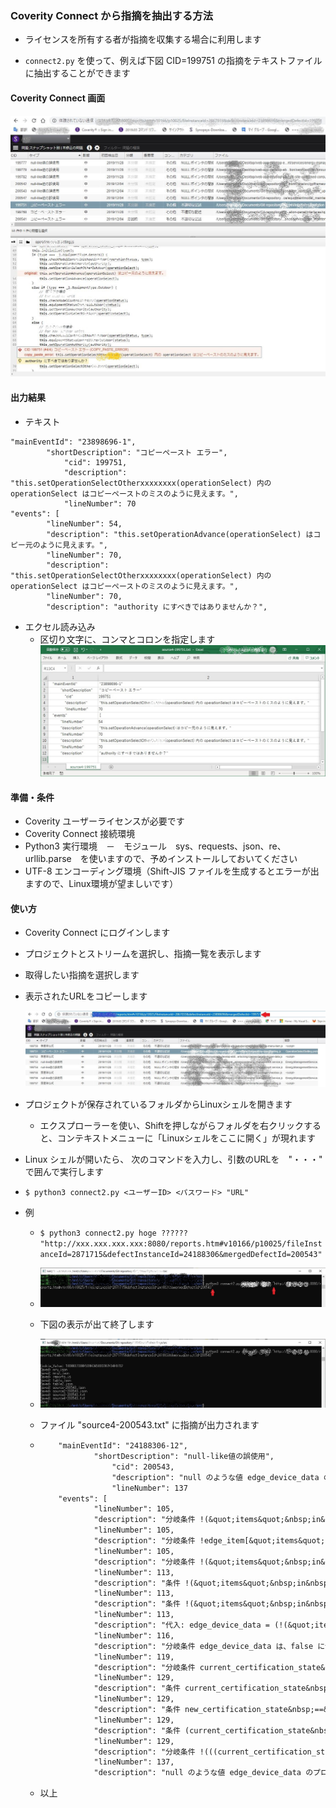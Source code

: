 ### Coverity Connect から指摘を抽出する方法

- ライセンスを所有する者が指摘を収集する場合に利用します

- `connect2.py` を使って、例えば下図 CID=199751 の指摘をテキストファイルに抽出することができます

#### Coverity Connect 画面

![](img/connect.JPG)

#### 出力結果
- テキスト
```csv
"mainEventId": "23898696-1",
        "shortDescription": "コピーペースト エラー",
            "cid": 199751,
            "description": "this.setOperationSelectOtherxxxxxxxx(operationSelect) 内の operationSelect はコピーペーストのミスのように見えます。",
            "lineNumber": 70
"events": [
        "lineNumber": 54,
        "description": "this.setOperationAdvance(operationSelect) はコピー元のように見えます。",
        "lineNumber": 70,
        "description": "this.setOperationSelectOtherxxxxxxxx(operationSelect) 内の operationSelect はコピーペーストのミスのように見えます。",
        "lineNumber": 70,
        "description": "authority にすべきではありませんか？",
```
- エクセル読み込み
	- 区切り文字に、コンマとコロンを指定します
	![](img/connect5.JPG)

#### 準備・条件

- Coverity ユーザーライセンスが必要です
- Coverity Connect 接続環境
- Python3 実行環境　－　モジュール　sys、requests、json、re、urllib.parse　を使いますので、予めインストールしておいてください
- UTF-8 エンコーディング環境（Shift-JIS ファイルを生成するとエラーが出ますので、Linux環境が望ましいです）

#### 使い方

- Coverity Connect にログインします

- プロジェクトとストリームを選択し、指摘一覧を表示します

- 取得したい指摘を選択します

- 表示されたURLをコピーします

  ![](img/connect2.JPG)

- プロジェクトが保存されているフォルダからLinuxシェルを開きます
  
  - エクスプローラーを使い、Shiftを押しながらフォルダを右クリックすると、コンテキストメニューに「Linuxシェルをここに開く」が現れます
  
- Linux シェルが開いたら、 次のコマンドを入力し、引数のURLを　"・・・"  で囲んで実行します

- `$ python3 connect2.py <ユーザーID> <パスワード> "URL"`

- 例

  - `$ python3 connect2.py hoge ?????? "http://xxx.xxx.xxx.xxx:8080/reports.htm#v10166/p10025/fileInstanceId=2871715&defectInstanceId=24188306&mergedDefectId=200543"`

  - ![](img/connect3.JPG)

  - 下図の表示が出て終了します

  - ![](img/connect4.JPG)

  - ファイル "source4-200543.txt" に指摘が出力されます

  - ```txt
        "mainEventId": "24188306-12",
                "shortDescription": "null-like値の誤使用",
                    "cid": 200543,
                    "description": "null のような値 edge_device_data のプロパティにアクセスしています。",
                    "lineNumber": 137
        "events": [
                "lineNumber": 105,
                "description": "分岐条件 !(&quot;items&quot;&nbsp;in&nbsp;edge_item) は、false に分岐しました。",
                "lineNumber": 105,
                "description": "分岐条件 !edge_item[&quot;items&quot;] は、false に分岐しました。",
                "lineNumber": 105,
                "description": "分岐条件 !(&quot;items&quot;&nbsp;in&nbsp;edge_item)&nbsp;||&nbsp;!edge_item[&quot;items&quot;] は、false に分岐しました。",
                "lineNumber": 113,
                "description": "条件 !(&quot;items&quot;&nbsp;in&nbsp;edge_device_item) は true となりました。",
                "lineNumber": 113,
                "description": "条件 !(&quot;items&quot;&nbsp;in&nbsp;edge_device_item)&nbsp;||&nbsp;!edge_device_item[&quot;items&quot;] は true となりました。",
                "lineNumber": 113,
                "description": "代入: edge_device_data = (!(&quot;items&quot;&nbsp;in&nbsp;edge_device_item)&nbsp;||&nbsp;!edge_device_item[&quot;items&quot;])&nbsp;?&nbsp;None&nbsp;:&nbsp;edge_device_item[&quot;items&quot;][0]",
                "lineNumber": 116,
                "description": "分岐条件 edge_device_data は、false に分岐しました。",
                "lineNumber": 119,
                "description": "分岐条件 current_certification_state&nbsp;!=&nbsp;edge_device_model_certification_state は、false に分岐しました。",
                "lineNumber": 129,
                "description": "条件 current_certification_state&nbsp;==&nbsp;1 は true となりました。",
                "lineNumber": 129,
                "description": "条件 new_certification_state&nbsp;==&nbsp;8 は true となりました。",
                "lineNumber": 129,
                "description": "条件 (current_certification_state&nbsp;==&nbsp;1)&nbsp;&amp;&amp;&nbsp;(new_certification_state&nbsp;==&nbsp;8) は true となりました。",
                "lineNumber": 129,
                "description": "分岐条件 !(((current_certification_state&nbsp;==&nbsp;1)&nbsp;&amp;&amp;&nbsp;(new_certification_state&nbsp;==&nbsp;8))&nbsp;||&nbsp;((current_certification_state&nbsp;==&nbsp;8)&nbsp;&amp;&amp;&nbsp;(new_certification_state&nbsp;in&nbsp;{1,&nbsp;9}))) は、false に分岐しました。",
                "lineNumber": 137,
                "description": "null のような値 edge_device_data のプロパティにアクセスしています。",
    
    ```

  - 以上